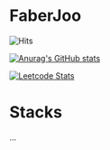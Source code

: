 # FaberJoo
![Hits](https://hits.seeyoufarm.com/api/count/incr/badge.svg?url=https%3A%2F%2Fgithub.com%2FFaberJOo&count_bg=%23828282&title_bg=%231F6FEA&icon=&icon_color=%23FFFFFF&title=hits&edge_flat=false)

[![Anurag's GitHub stats](https://github-readme-stats.vercel.app/api?username=FaberJoo&theme=github_dark&show_icons=true)](https://github.com/anuraghazra/github-readme-stats)

[![Leetcode Stats](https://leetcard.jacoblin.cool/sjdk0805?ext=heatmap)](https://leetcode.com/sjdk0805)

# Stacks
...



<!---
Faber-Joo/Faber-Joo is a ✨ special ✨ repository because its `README.md` (this file) appears on your GitHub profile.
You can click the Preview link to take a look at your changes.
--->
